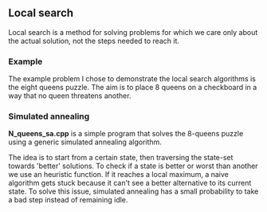 ## Local search
Local search is a method for solving problems for which we care only about the actual solution, not the steps needed to reach it.

### Example
The example problem I chose to demonstrate the local search algorithms is the eight queens puzzle.
The aim is to place 8 queens on a checkboard in a way that no queen threatens another. 

### Simulated annealing
**N_queens_sa.cpp** is a simple program that solves the 8-queens puzzle using a generic simulated annealing algorithm. 

The idea is to start from a certain state, then traversing the state-set towards 'better' solutions. To check if a state is better or worst than another we use an heuristic function.
If it reaches a local maximum, a naive algorithm gets stuck because it can't see a better alternative to its current state. To solve this issue, simulated annealing has a small probability to take a bad step instead of remaining idle.
